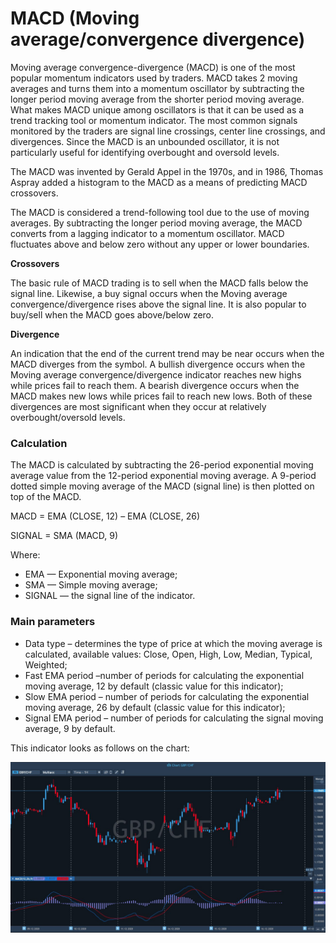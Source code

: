 # MACD \(Moving average/convergence divergence\)

Moving average convergence-divergence \(MACD\) is one of the most popular momentum indicators used by traders. MACD takes 2 moving averages and turns them into a momentum oscillator by subtracting the longer period moving average from the shorter period moving average. What makes MACD unique among oscillators is that it can be used as a trend tracking tool or momentum indicator. The most common signals monitored by the traders are signal line crossings, center line crossings, and divergences. Since the MACD is an unbounded oscillator, it is not particularly useful for identifying overbought and oversold levels.

The MACD was invented by Gerald Appel in the 1970s, and in 1986, Thomas Aspray added a histogram to the MACD as a means of predicting MACD crossovers.

The MACD is considered a trend-following tool due to the use of moving averages. By subtracting the longer period moving average, the MACD converts from a lagging indicator to a momentum oscillator. MACD fluctuates above and below zero without any upper or lower boundaries.

**Crossovers**

The basic rule of MACD trading is to sell when the MACD falls below the signal line. Likewise, a buy signal occurs when the Moving average convergence/divergence rises above the signal line. It is also popular to buy/sell when the MACD goes above/below zero.

**Divergence**

An indication that the end of the current trend may be near occurs when the MACD diverges from the symbol. A bullish divergence occurs when the Moving average convergence/divergence indicator reaches new highs while prices fail to reach them. A bearish divergence occurs when the MACD makes new lows while prices fail to reach new lows. Both of these divergences are most significant when they occur at relatively overbought/oversold levels.

### Calculation

The MACD is calculated by subtracting the 26-period exponential moving average value from the 12-period exponential moving average. A 9-period dotted simple moving average of the MACD \(signal line\) is then plotted on top of the MACD.

MACD = EMA \(CLOSE, 12\) – EMA \(CLOSE, 26\)

SIGNAL = SMA \(MACD, 9\)

Where:

* EMA — Exponential moving average;
* SMA — Simple moving average;
* SIGNAL — the signal line of the indicator.

### Main parameters

* Data type – determines the type of price at which the moving average is calculated, available values: Close, Open, High, Low, Median, Typical, Weighted;
* Fast EMA period –number of periods for calculating the exponential moving average, 12 by default \(classic value for this indicator\);
* Slow EMA period – number of periods for calculating the exponential moving average, 26 by default \(classic value for this indicator\);
* Signal EMA period – number of periods for calculating the signal moving average, 9 by default.

This indicator looks as follows on the chart:

![](../../../../.gitbook/assets/macd%20%285%29.jpg)

